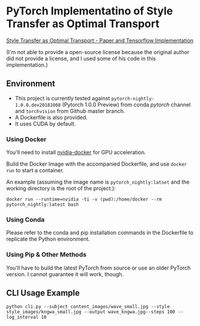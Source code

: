# PyTorch Implementatino of Style Transfer as Optimal Transport

[Style Transfer as Optimal Transport - Paper and Tensorflow Implementation](https://github.com/VinceMarron/style_transfer)

(I'm not able to provide a open-source license because the original author did not provide a license, and I used some of his code in this implementation.)

## Environment

* This project is currently tested against `pytorch-nightly-1.0.0.dev20181008`  (Pytorch 1.0.0 Preview) from conda *pytorch* channel and `torchvision` from Github master branch. 
* A Dockerfile is also provided. 
* It uses CUDA by default.

### Using Docker

You'll need to install [nvidia-docker](https://github.com/NVIDIA/nvidia-docker) for GPU acceleration.

Build the Docker Image with the accompanied Dockerfile, and use `docker run` to start a container. 

An example (assuming the image name is `pytorch_nightly:latset` and the working directory is the root of the project.):

```
docker run --runtime=nvidia -ti -v (pwd):/home/docker --rm pytorch_nightly:latest bash
```

### Using Conda

Please refer to the conda and pip installation commands in the Dockerfile to replicate the Python environment.

### Using Pip & Other Methods

You'll have to build the latest PyTorch from source or use an older PyTorch version. I cannot guarantee it will work, though.

## CLI Usage Example

```
python cli.py --subject content_images/wave_small.jpg --style style_images/kngwa_small.jpg --output wave_kngwa.jpg--steps 100 --log_interval 10
```
